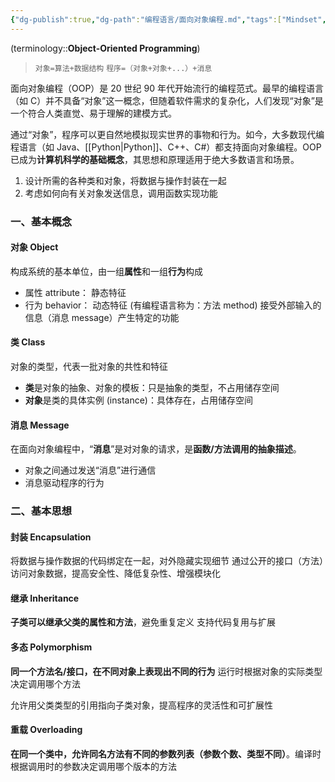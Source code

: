 ```yaml
---
{"dg-publish":true,"dg-path":"编程语言/面向对象编程.md","tags":["Mindset","Programming"],"aliases":["OOP"],"permalink":"/编程语言/面向对象编程/","dgPassFrontmatter":true,"noteIcon":"","created":"2024-04-16T13:01:27.260+08:00","updated":"2025-05-03T15:55:57.080+08:00"}
---
```



(terminology::**Object-Oriented Programming**)
> `对象=算法+数据结构`
> `程序=（对象+对象+...）+消息`

面向对象编程（OOP）是 20 世纪 90 年代开始流行的编程范式。最早的编程语言（如 C）并不具备“对象”这一概念，但随着软件需求的复杂化，人们发现“对象”是一个符合人类直觉、易于理解的建模方式。

通过“对象”，程序可以更自然地模拟现实世界的事物和行为。如今，大多数现代编程语言（如 Java、[[Python\|Python]]、C++、C#）都支持面向对象编程。OOP 已成为**计算机科学的基础概念**，其思想和原理适用于绝大多数语言和场景。
1. 设计所需的各种类和对象，将数据与操作封装在一起
2. 考虑如何向有关对象发送信息，调用函数实现功能
### 一、基本概念
#### 对象 Object
构成系统的基本单位，由一组**属性**和一组**行为**构成
- 属性 attribute： 静态特征
- 行为 behavior：  动态特征
	(有编程语言称为：方法 method)
	接受外部输入的信息（消息 message）产生特定的功能 
#### 类 Class
对象的类型，代表一批对象的共性和特征
- **类**是对象的抽象、对象的模板：只是抽象的类型，不占用储存空间
- **对象**是类的具体实例 (instance)：具体存在，占用储存空间

#### 消息 Message
在面向对象编程中，“**消息**”是对对象的请求，是**函数/方法调用的抽象描述**。
- 对象之间通过发送“消息”进行通信
- 消息驱动程序的行为

### 二、基本思想
#### 封装 Encapsulation
将数据与操作数据的代码绑定在一起，对外隐藏实现细节
通过公开的接口（方法）访问对象数据，提高安全性、降低复杂性、增强模块化
#### 继承 Inheritance
**子类可以继承父类的属性和方法**，避免重复定义
支持代码复用与扩展
#### 多态 Polymorphism
**同一个方法名/接口，在不同对象上表现出不同的行为**
运行时根据对象的实际类型决定调用哪个方法

允许用父类类型的引用指向子类对象，提高程序的灵活性和可扩展性
#### 重载 Overloading
**在同一个类中，允许同名方法有不同的参数列表（参数个数、类型不同）**。编译时根据调用时的参数决定调用哪个版本的方法

